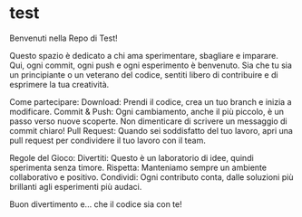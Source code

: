 # test
Benvenuti nella Repo di Test!

Questo spazio è dedicato a chi ama sperimentare, sbagliare e imparare. Qui, ogni commit, ogni push e ogni esperimento è benvenuto. Sia che tu sia un principiante o un veterano del codice, sentiti libero di contribuire e di esprimere la tua creatività.

Come partecipare:
Download: Prendi il codice, crea un tuo branch e inizia a modificare.
Commit & Push: Ogni cambiamento, anche il più piccolo, è un passo verso nuove scoperte. Non dimenticare di scrivere un messaggio di commit chiaro!
Pull Request: Quando sei soddisfatto del tuo lavoro, apri una pull request per condividere il tuo lavoro con il team.

Regole del Gioco:
Divertiti: Questo è un laboratorio di idee, quindi sperimenta senza timore.
Rispetta: Manteniamo sempre un ambiente collaborativo e positivo.
Condividi: Ogni contributo conta, dalle soluzioni più brillanti agli esperimenti più audaci.

Buon divertimento e... che il codice sia con te!
